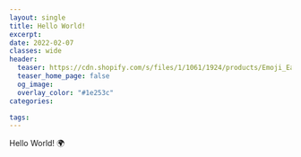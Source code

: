 ```yaml
---
layout: single
title: Hello World!
excerpt: 
date: 2022-02-07
classes: wide
header:
  teaser: https://cdn.shopify.com/s/files/1/1061/1924/products/Emoji_Earth_Globe_Europe_Africa_large.png
  teaser_home_page: false
  og_image: 
  overlay_color: "#1e253c"
categories:

tags:  
---
```


Hello World! :earth_africa:

